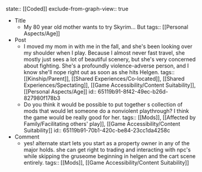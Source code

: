 state:: [[Coded]]
exclude-from-graph-view:: true

- Title
	- My 80 year old mother wants to try Skyrim... But
	  tags:: [[Personal Aspects/Age]]
- Post
	- I moved my mom in with me in the fall, and she's been looking over my shoulder when I play. Because I almost never fast travel, she mostly just sees a lot of beautiful scenery, but she's very concerned about fighting. She's a profoundly violence-adverse person, and I know she'll nope right out as soon as she hits Helgen.
	  tags:: [[Kinship/Parent]], [[Shared Experiences/Co-located]], [[Shared Experiences/Spectating]], [[Game Accessibility/Content Suitability]], [[Personal Aspects/Age]]
	  id:: 65119b91-8f42-49ec-b26d-827980f178b3
	- Do you think it would be possible to put together s collection of mods that would let someone do a nonviolent playthrough? I think the game would be really good for her.
	  tags:: [[Mods]], [[Affected by Family/Facilitating others' play]], [[Game Accessibility/Content Suitability]]
	  id:: 65119b91-70b1-420c-be84-23cc1da4258c
- Comment
	- yes! alternate start lets you start as a property owner in any of the major holds. she can get right to trading and interacting with npc's while skipping the gruseome beginning in helgen and the cart scene entirely.
	  tags:: [[Mods]], [[Game Accessibility/Content Suitability]]